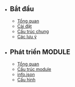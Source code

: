 - ## Bắt đầu
    - [Tổng quan](/{{route}}/{{version}}/overview)
    - [Cài đặt](/{{route}}/{{version}}/install)
    - [Cấu trúc chung](/{{route}}/{{version}}/construct)
    - [Các lưu ý](/{{route}}/{{version}}/notes)
- ## Phát triển MODULE
    - [Tổng quan](/{{route}}/{{version}}/module/overview)
    - [Cấu trúc module](/{{route}}/{{version}}/module/construct)
    - [info.json](/{{route}}/{{version}}/module/info_json)
    - [Cấu hình](/{{route}}/{{version}}/module/config)
